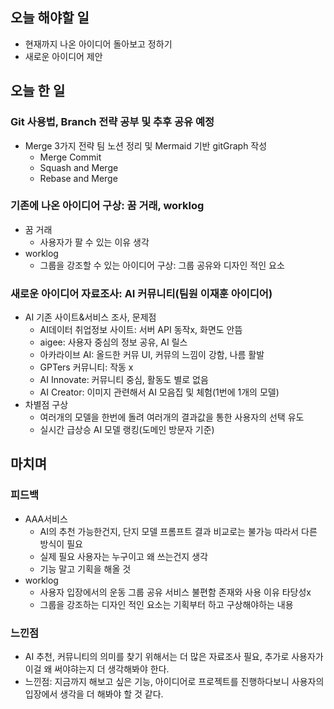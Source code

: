 ## 오늘 해야할 일
- 현재까지 나온 아이디어 돌아보고 정하기
- 새로운 아이디어 제안

## 오늘 한 일
### Git 사용법, Branch 전략 공부 및 추후 공유 예정
- Merge 3가지 전략 팀 노션 정리 및 Mermaid 기반 gitGraph 작성
    - Merge Commit
    - Squash and Merge
    - Rebase and Merge
### 기존에 나온 아이디어 구상: 꿈 거래, worklog
- 꿈 거래
    - 사용자가 팔 수 있는 이유 생각
- worklog
    - 그룹을 강조할 수 있는 아이디어 구상: 그룹 공유와 디자인 적인 요소
### 새로운 아이디어 자료조사: AI 커뮤니티(팀원 이재훈 아이디어)
- AI 기존 사이트&서비스 조사, 문제점
    - AI데이터 취업정보 사이트:  서버 API 동작x, 화면도 안뜸
    - aigee: 사용자 중심의 정보 공유, AI 릴스
    - 아카라이브 AI: 올드한 커뮤 UI, 커뮤의 느낌이 강함, 나름 활발
    - GPTers 커뮤니티: 작동 x
    - AI Innovate: 커뮤니티 중심, 활동도 별로 없음
    - AI Creator: 이미지 관련해서 AI 모음집 및 체험(1번에 1개의 모델)
- 차별점 구상
    - 여러개의 모델을 한번에 돌려 여러개의 결과값을 통한 사용자의 선택 유도
    - 실시간 급상승 AI 모델 랭킹(도메인 방문자 기준)


## 마치며
### 피드백
- AAA서비스
    - AI의 추천 가능한건지, 단지 모델 프롬프트 결과 비교로는 불가능 따라서 다른 방식이 필요
    - 실제 필요 사용자는 누구이고 왜 쓰는건지 생각
    - 기능 말고 기획을 해올 것
- worklog
    - 사용자 입장에서의 운동 그룹 공유 서비스 불편함 존재와 사용 이유 타당성x
    - 그룹을 강조하는 디자인 적인 요소는 기획부터 하고 구상해야하는 내용
### 느낀점
+ AI 추천, 커뮤니티의 의미를 찾기 위해서는 더 많은 자료조사 필요, 추가로 사용자가 이걸 왜 써야햐는지 더 생각해봐야 한다.
+ 느낀점: 지금까지 해보고 싶은 기능, 아이디어로 프로젝트를 진행하다보니 사용자의 입장에서 생각을 더 해봐야 할 것 같다.  